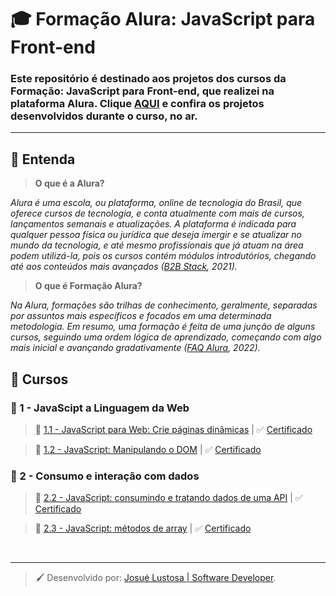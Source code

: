 # :mortar_board: Formação Alura: JavaScript para Front-end
### Este repositório é destinado aos projetos dos cursos da **Formação: JavaScript para Front-end**, que realizei na plataforma **Alura**. Clique [AQUI](https://josuelustosa.github.io/formacao-alura-js-frontend/) e confira os projetos desenvolvidos durante o curso, no ar.

---

## :mag_right: Entenda
>**O que é a Alura?**

*Alura é uma escola, ou plataforma, online de tecnologia do Brasil, que oferece cursos de tecnologia, e conta atualmente com mais de cursos, lançamentos semanais e atualizações. A plataforma é indicada para qualquer pessoa física ou jurídica que deseja imergir e se atualizar no mundo da tecnologia, e até mesmo profissionais que já atuam na área podem utilizá-la, pois os cursos contém módulos introdutórios, chegando até aos conteúdos mais avançados ([B2B Stack](https://blog.b2bstack.com.br/alura/), 2021).*

>**O que é Formação Alura?**

*Na Alura, formações são trilhas de conhecimento, geralmente, separadas por assuntos mais específicos e focados em uma determinada metodologia. Em resumo, uma formação é feita de uma junção de alguns cursos, seguindo uma ordem lógica de aprendizado, começando com algo mais inicial e avançando gradativamente ([FAQ Alura](https://suporte.alura.com.br/support/solutions/articles/72000565241-qual-a-diferenca-entre-escolas-e-formac%C3%B5es-), 2022).*

## :orange_book: Cursos
### :open_file_folder: 1 - JavaScipt a Linguagem da Web
> :open_file_folder: [1.1 - JavaScript para Web: Crie páginas dinâmicas](https://github.com/josuelustosa/formacao-alura-js-frontend/tree/main/1-js-a-linguagem-da-web/1_1-paginas-dinamicas) | :white_check_mark: [Certificado](https://cursos.alura.com.br/user/josuelustosa/course/javascript-web-paginas-dinamicas/certificate)

> :open_file_folder: [1.2 - JavaScript: Manipulando o DOM](https://github.com/josuelustosa/formacao-alura-js-frontend/tree/main/1-js-a-linguagem-da-web/1_2-manipulando-o-dom) | :white_check_mark: [Certificado](https://cursos.alura.com.br/user/josuelustosa/course/javascript-manipulando-dom/certificate)

### :open_file_folder: 2 - Consumo e interação com dados
> :open_file_folder: [2.2 - JavaScript: consumindo e tratando dados de uma API](https://github.com/josuelustosa/formacao-alura-js-frontend/tree/main/2-consumo-e-interacao-com-dados/2_2-consumindo-e-tratando-api) | :white_check_mark: [Certificado](https://cursos.alura.com.br/user/josuelustosa/course/javascript-consumindo-tratando-dados-api/certificate)

> :open_file_folder: [2.3 - JavaScript: métodos de array](https://github.com/josuelustosa/formacao-alura-js-frontend/tree/main/2-consumo-e-interacao-com-dados/2_3-metodos-de-array) | :white_check_mark: [Certificado](https://cursos.alura.com.br/user/josuelustosa/course/javascript-metodos-array/certificate)

<br>

---
> :paintbrush: Desenvolvido por: [Josué Lustosa | Software Developer](https://josuelustosa.github.io/links/).
